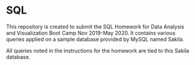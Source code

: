 # SQL
This repository is created to submit the SQL Homework for Data Analysis and Visualization Boot Camp Nov 2019-May 2020.
It contains various queries applied on a sample database provided by MySQL named Sakila.

All queries noted in the instructions for the homework are tied to this Sakila database.
